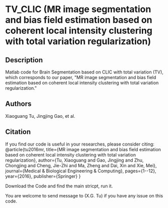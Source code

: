 # TV_CLIC (MR image segmentation and bias field estimation based on coherent local intensity clustering with total variation regularization)

## Description
Matlab code for Brain Segmentation based on CLIC with total variation (TV), which corresponds to our paper, "MR image segmentation and bias field estimation based on coherent local intensity clustering with total variation regularization."
## Authors 
Xiaoguang Tu, Jingjing Gao, et al.
## Citation
If you find our code is useful in your researches, please consider citing:
@article{tu2016mr,
  title={MR image segmentation and bias field estimation based on coherent local intensity clustering with total variation regularization},
  author={Tu, Xiaoguang and Gao, Jingjing and Zhu, Chongjing and Cheng, Jie-Zhi and Ma, Zheng and Dai, Xin and Xie, Mei},
  journal={Medical \& Biological Engineering \& Computing},
  pages={1--12},
  year={2016},
  publisher={Springer}
}

Download the Code and find the main stricpt, run it. 

You are welcome to send message to (X.G. Tu) if you have any issue on this code.

